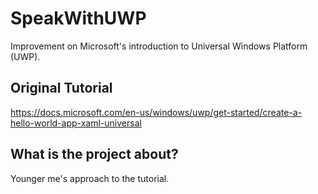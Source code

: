# SpeakWithUWP

Improvement on Microsoft's introduction to Universal Windows Platform (UWP).

## Original Tutorial
https://docs.microsoft.com/en-us/windows/uwp/get-started/create-a-hello-world-app-xaml-universal

## What is the project about?

Younger me's approach to the tutorial.
